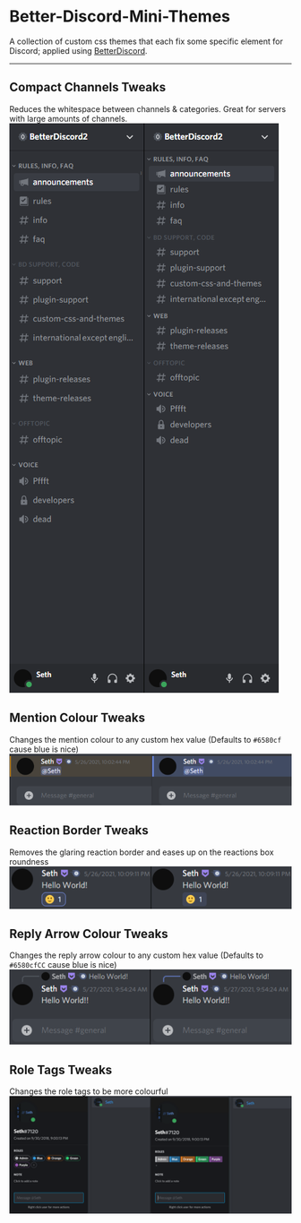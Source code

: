 # Better-Discord-Mini-Themes
A collection of custom css themes that each fix some specific element for Discord; applied using [BetterDiscord](https://github.com/rauenzi/BetterDiscordApp/).

---
## Compact Channels Tweaks
Reduces the whitespace between channels & categories. Great for servers with large amounts of channels.
![compact channels](https://raw.githubusercontent.com/SethCohen/Better-Discord-Mini-Themes/main/assets/compactchannels.png "Compact Channels Tweaks")

## Mention Colour Tweaks
Changes the mention colour to any custom hex value (Defaults to `#6580cf` cause blue is nice)
![mention colour](https://raw.githubusercontent.com/SethCohen/Better-Discord-Mini-Themes/main/assets/mentioncolour.png "Mention Colour Tweaks")

## Reaction Border Tweaks
Removes the glaring reaction border and eases up on the reactions box roundness
![reaction border](https://raw.githubusercontent.com/SethCohen/Better-Discord-Mini-Themes/main/assets/reactions.png "Reaction Border Tweaks")

## Reply Arrow Colour Tweaks
Changes the reply arrow colour to any custom hex value (Defaults to `#6580cfCC` cause blue is nice)
![reply arrow colour](https://raw.githubusercontent.com/SethCohen/Better-Discord-Mini-Themes/main/assets/replyarrow.png "Reply Arrow Colour Tweaks")

## Role Tags Tweaks
Changes the role tags to be more colourful
![role tags](https://raw.githubusercontent.com/SethCohen/Better-Discord-Mini-Themes/main/assets/roletags.png "Role Tags Tweaks")
